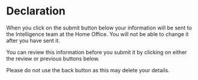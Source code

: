 # Declaration

When you click on the submit button below your information will be sent to the Intelligence team at the Home Office. You will not be able to change it after you have sent it. 

You can review this information before you submit it by clicking on either the review or previous buttons below. 

Please do not use the back button as this may delete your details.

